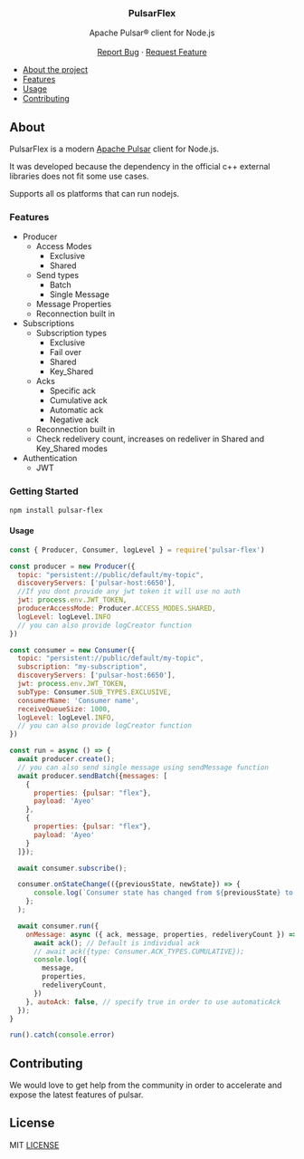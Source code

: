   <br />
<h3 align="center">PulsarFlex</h3>

  <p align="center">
    Apache Pulsar® client for Node.js
    <br />
    <br /> 
    <a href="https://github.com/ayeo-flex/pulsar-flex/issues/new?assignees=&labels=&template=bug_report.md&title=">Report Bug</a>
    ·
    <a href="https://github.com/ayeo-flex/pulsar-flex/issues/new?assignees=&labels=&template=feature_request.md&title=">Request Feature</a>
  </p>


- [About the project](#about)
- [Features](#features)
- [Usage](#usage)
- [Contributing](#contributing)

## <a name="about"></a> About

PulsarFlex is a modern [Apache Pulsar](https://pulsar.apache.org/) client for Node.js.

It was developed because the dependency in the official c++ external libraries does not fit some use cases.

Supports all os platforms that can run nodejs.

### <a name="features"></a> Features

* Producer
  * Access Modes
    * Exclusive
    * Shared
  * Send types
    * Batch 
    * Single Message
  * Message Properties
  * Reconnection built in  
* Subscriptions
  * Subscription types
    * Exclusive
    * Fail over  
    * Shared
    * Key_Shared
  * Acks
    * Specific ack
    * Cumulative ack
    * Automatic ack  
    * Negative ack
  * Reconnection built in  
  * Check redelivery count, increases on redeliver in Shared and Key_Shared modes
* Authentication
  * JWT

### <a name="getting-started"></a> Getting Started

```sh
npm install pulsar-flex
```

#### <a name="usage"></a> Usage
```javascript
const { Producer, Consumer, logLevel } = require('pulsar-flex')

const producer = new Producer({
  topic: "persistent://public/default/my-topic",
  discoveryServers: ['pulsar-host:6650'],
  //If you dont provide any jwt token it will use no auth
  jwt: process.env.JWT_TOKEN,
  producerAccessMode: Producer.ACCESS_MODES.SHARED,
  logLevel: logLevel.INFO
  // you can also provide logCreator function
})

const consumer = new Consumer({
  topic: "persistent://public/default/my-topic",
  subscription: "my-subscription",
  discoveryServers: ['pulsar-host:6650'],
  jwt: process.env.JWT_TOKEN,
  subType: Consumer.SUB_TYPES.EXCLUSIVE,
  consumerName: 'Consumer name',
  receiveQueueSize: 1000,
  logLevel: logLevel.INFO,
  // you can also provide logCreator function
})

const run = async () => {
  await producer.create();
  // you can also send single message using sendMessage function
  await producer.sendBatch({messages: [
    {
      properties: {pulsar: "flex"}, 
      payload: 'Ayeo' 
    },
    {
      properties: {pulsar: "flex"},
      payload: 'Ayeo'
    }
  ]});

  await consumer.subscribe();

  consumer.onStateChange(({previousState, newState}) => {
      console.log(`Consumer state has changed from ${previousState} to ${newState}.`);
    };
  );

  await consumer.run({
    onMessage: async ({ ack, message, properties, redeliveryCount }) => {
      await ack(); // Default is individual ack
      // await ack({type: Consumer.ACK_TYPES.CUMULATIVE});
      console.log({
        message,
        properties,
        redeliveryCount,
      })
    }, autoAck: false, // specify true in order to use automaticAck
  });
}

run().catch(console.error)
```
## <a name="contributing"></a> Contributing

We would love to get help from the community in order to accelerate and expose the latest features of pulsar.

## <a name="license"></a> License
 MIT [LICENSE](https://github.com/ayeo-flex/pulsar-flex/blob/master/LICENSE) 
